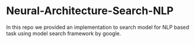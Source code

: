 # Neural-Architecture-Search-NLP
In this repo we provided an implementation to search model for NLP based task using model search framework by google.
